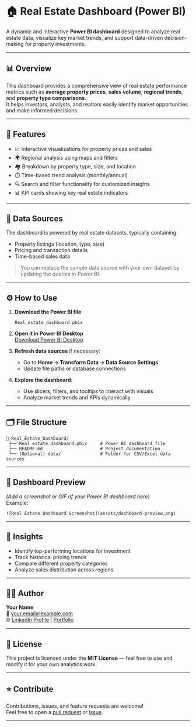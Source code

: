 # 🏠 Real Estate Dashboard (Power BI)

A dynamic and interactive **Power BI dashboard** designed to analyze real estate data, visualize key market trends, and support data-driven decision-making for property investments.

---

## 📊 Overview

This dashboard provides a comprehensive view of real estate performance metrics such as **average property prices**, **sales volume**, **regional trends**, and **property type comparisons**.  
It helps investors, analysts, and realtors easily identify market opportunities and make informed decisions.

---

## 🚀 Features

- 📈 Interactive visualizations for property prices and sales
- 🌍 Regional analysis using maps and filters
- 🏘️ Breakdown by property type, size, and location
- ⏱️ Time-based trend analysis (monthly/annual)
- 🔍 Search and filter functionality for customized insights
- 📊 KPI cards showing key real estate indicators

---

## 🧩 Data Sources

The dashboard is powered by real estate datasets, typically containing:
- Property listings (location, type, size)
- Pricing and transaction details
- Time-based sales data

> You can replace the sample data source with your own dataset by updating the queries in Power BI.

---

## ⚙️ How to Use

1. **Download the Power BI file**  
   ```
   Real_estate_dashboard.pbix
   ```

2. **Open it in Power BI Desktop**  
   [Download Power BI Desktop](https://powerbi.microsoft.com/desktop/)

3. **Refresh data sources** if necessary:
   - Go to **Home → Transform Data → Data Source Settings**
   - Update file paths or database connections

4. **Explore the dashboard**:
   - Use slicers, filters, and tooltips to interact with visuals
   - Analyze market trends and KPIs dynamically

---

## 🗂️ File Structure

```
📁 Real_Estate_Dashboard/
 ├── Real_estate_dashboard.pbix     # Power BI dashboard file
 ├── README.md                      # Project documentation
 └── (Optional) data/               # Folder for CSV/Excel data sources
```

---

## 📸 Dashboard Preview

*(Add a screenshot or GIF of your Power BI dashboard here)*  
Example:
```
![Real Estate Dashboard Screenshot](assets/dashboard-preview.png)
```

---

## 🧠 Insights

- Identify top-performing locations for investment  
- Track historical pricing trends  
- Compare different property categories  
- Analyze sales distribution across regions  

---

## 🧑‍💻 Author

**Your Name**  
📧 your.email@example.com  
🌐 [LinkedIn Profile](#) | [Portfolio](#)

---

## 🪪 License

This project is licensed under the **MIT License** — feel free to use and modify it for your own analytics work.

---

## ⭐ Contribute

Contributions, issues, and feature requests are welcome!  
Feel free to open a [pull request](../../pulls) or [issue](../../issues).

---

